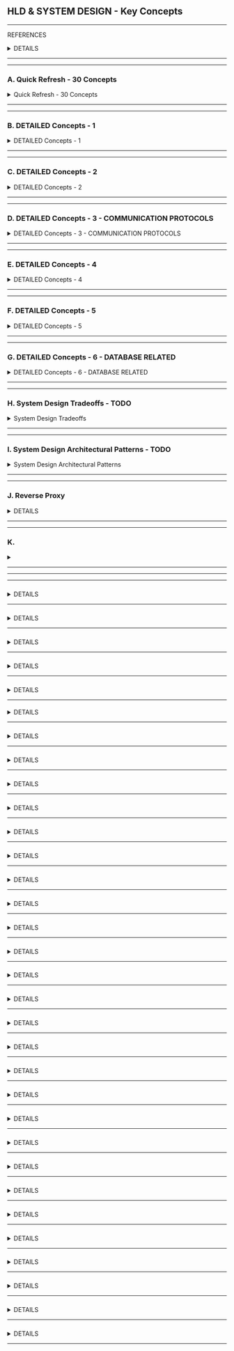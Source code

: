 ## HLD & SYSTEM DESIGN - Key Concepts

-----------------------------------------------------------
REFERENCES
<details>
  <summary>    DETAILS    </summary>

*  https://github.com/ashishps1/awesome-system-design-resources
*  TEXT - System Design was HARD until I Learned these 30 Concepts -> https://blog.algomaster.io/p/30-system-design-concepts
*  [YouTube - System Design was HARD until I Learned these 30 Concepts](https://www.youtube.com/watch?v=s9Qh9fWeOAk)
*  [YouTube - Back-Of-The-Envelope Estimation for System Design Interview](https://www.youtube.com/watch?v=WZjSFNPS9Lo&list=PL6W8uoQQ2c63W58rpNFDwdrBnq5G3EfT7&index=9)
*  LUX UDEMY - [System Design (LLD + HLD) from Basics to Advanced](https://luxoft.udemy.com/course/system_design_lld_hld)
*  TODO - YT - playlist by byte monk - [System Design Interview Basics](https://www.youtube.com/playlist?list=PLJq-63ZRPdBt423WbyAD1YZO0Ljo1pzvY)
</details>

---------------------------------------------------------
---------------------------------------------------------
### A. Quick Refresh - 30 Concepts

<details>
  <summary> Quick Refresh - 30 Concepts </summary>

---------------------------------------------------------
### 1. Client-Server Architecture
<details>
  <summary>    DETAILS    </summary>
  
![image](https://github.com/user-attachments/assets/3ab8ff8c-fbd6-46a8-b3d8-2895e6bc1165)  
</details>

---------------------------------------------------------
### 2. IP Address
<details>
  <summary>    DETAILS    </summary>
  
![image](https://github.com/user-attachments/assets/20337a09-2f10-40e1-9c7d-3abbc0ca2e80)
</details>

---------------------------------------------------------
### 3. DNS
<details>
  <summary>    DETAILS    </summary>
  
![image](https://github.com/user-attachments/assets/70da8af3-d18f-475b-a230-df0766225df9)
</details>

---------------------------------------------------------
### 4. Proxy / Reverse Proxy
<details>
  <summary>    DETAILS    </summary>
  
![image](https://github.com/user-attachments/assets/36fd1d68-b8c8-42de-b63c-11a6fa071043)
![image](https://github.com/user-attachments/assets/72d6b5cd-2d8e-49c9-adb7-2968ec907284)

**FURTHER READ =>** https://blog.algomaster.io/p/proxy-vs-reverse-proxy-explained
</details>

---------------------------------------------------------
### 5. Latency
<details>
  <summary>    DETAILS    </summary>
  
![image](https://github.com/user-attachments/assets/4d4ad461-b0c4-43d8-a395-0f91a26cc618)
</details>

---------------------------------------------------------
### 6. HTTP/HTTPS
<details>
  <summary>    DETAILS    </summary>
  
![image](https://github.com/user-attachments/assets/f34051a1-e197-4e86-bc9c-093ae1f8569a)
![image](https://github.com/user-attachments/assets/467ba1dc-d28b-4fc5-af1c-4dcf5a65e39e)
</details>

---------------------------------------------------------
### 7. APIs
<details>
  <summary>    DETAILS    </summary>
  
![image](https://github.com/user-attachments/assets/79fd6c1d-dc29-47c4-a176-f8c8ef70b04e)

**FURTHER READ =>** https://blog.algomaster.io/p/whats-an-api
</details>

---------------------------------------------------------
### 8. Rest API
<details>
  <summary>    DETAILS    </summary>
  
![image](https://github.com/user-attachments/assets/9c31489c-193e-4150-9c0c-91051868189c)
![image](https://github.com/user-attachments/assets/cf97872a-48cb-4331-981d-3797f4950e3f)
</details>

---------------------------------------------------------
### 9. GraphQL
<details>
  <summary>    DETAILS    </summary>
  
![image](https://github.com/user-attachments/assets/ec5f1e4d-2df4-4aa1-9bf9-c70d4b455058)
https://substackcdn.com/image/fetch/w_1456,c_limit,f_webp,q_auto:good,fl_progressive:steep/https%3A%2F%2Fsubstack-post-media.s3.amazonaws.com%2Fpublic%2Fimages%2F5b40446b-9156-4e7f-9107-654235bb1e53_2138x1806.png
![image](https://github.com/user-attachments/assets/0ce759a5-e96d-480a-951d-e82e09c48c5b)

**FURTHER READ =>** https://blog.algomaster.io/p/rest-vs-graphql
</details>

---------------------------------------------------------
### 10. Databases
<details>
  <summary>    DETAILS    </summary>
  
![image](https://github.com/user-attachments/assets/b037727b-1449-42ca-9943-fb5938b02021)
![image](https://github.com/user-attachments/assets/a7f61aa6-0c9d-449f-8a8b-1c78725d07fe)

**FURTHER READ =>** https://blog.algomaster.io/p/15-types-of-databases
</details>

---------------------------------------------------------
### 11. SQL vs NoSQL /  ACID Transactions (Brief)
<details>
  <summary>    DETAILS    </summary>
  
![image](https://github.com/user-attachments/assets/0491829f-0fd6-43ae-982c-715475ec90c1)
![image](https://github.com/user-attachments/assets/8c4836ba-caab-429c-aa77-861398fd142f)

**FURTHER READ =>** https://blog.algomaster.io/p/sql-vs-nosql-7-key-differences
</details>

---------------------------------------------------------
### 12. Vertical Scaling
<details>
  <summary>    DETAILS    </summary>
  
![image](https://github.com/user-attachments/assets/72264629-df34-479e-8139-631d1fb48a55)
![image](https://github.com/user-attachments/assets/ac24871b-2a26-430d-8455-1832cf998431)
</details>

---------------------------------------------------------
### 13. Horizontal Scaling
<details>
  <summary>    DETAILS    </summary>
  
![image](https://github.com/user-attachments/assets/4fa1a6f3-a869-46a1-b6d6-db20fa634514)
</details>

---------------------------------------------------------
### 14. Load Balancers
<details>
  <summary>    DETAILS    </summary>
  
![image](https://github.com/user-attachments/assets/c98ee31f-4206-46b0-9e65-b1587a37379c)
![image](https://github.com/user-attachments/assets/4f50f423-7d9d-45af-be64-dde99182813d)

**FURTHER READ =>** https://blog.algomaster.io/p/load-balancing-algorithms-explained-with-code
</details>

---------------------------------------------------------
### 15. Database Indexing
<details>
  <summary>    DETAILS    </summary>
  
![image](https://github.com/user-attachments/assets/22fb5d99-6ad5-4f38-ae5c-11f64239cbfa)
![image](https://github.com/user-attachments/assets/ad41621f-574e-4840-992f-6c589765295c)

**FURTHER READ =>** https://blog.algomaster.io/p/a-detailed-guide-on-database-indexes
</details>

---------------------------------------------------------
### 16. Replication
<details>
  <summary>    DETAILS    </summary>
  
![image](https://github.com/user-attachments/assets/7b79244d-759d-49b0-8f92-8e1cf7e298dc)
![image](https://github.com/user-attachments/assets/c684c26a-e4c7-445d-be51-975b6496bf72)
</details>

---------------------------------------------------------
### 17. Sharding
<details>
  <summary>    DETAILS    </summary>
  
![image](https://github.com/user-attachments/assets/49379f3d-a325-49c0-8334-59855e2dad7a)
![image](https://github.com/user-attachments/assets/631c4cb6-7e6b-40fb-9017-951a4b0dbaf2)

**FURTHER READ =>** https://blog.algomaster.io/p/what-is-database-sharding
</details>

---------------------------------------------------------
### 18. Vertical Partitioning
<details>
  <summary>    DETAILS    </summary>
  
![image](https://github.com/user-attachments/assets/69097f2c-4ad8-401d-b96c-5848f6a7620e)
![image](https://github.com/user-attachments/assets/d8263562-a2fd-4408-80f6-c00f916794fe)

</details>

---------------------------------------------------------
### 19. Caching
<details>
  <summary>    DETAILS    </summary>
  
![image](https://github.com/user-attachments/assets/3f1249a4-e1d8-4ce0-904d-e65a19d4933c)
![image](https://github.com/user-attachments/assets/367b417d-bfb8-4f0e-a64d-875df6acdc1b)

**FURTHER READ =>** https://blog.algomaster.io/p/top-5-caching-strategies-explained
</details>

---------------------------------------------------------
### 20. Denormalization
<details>
  <summary>    DETAILS    </summary>
  
![image](https://github.com/user-attachments/assets/00f77dc9-6f5d-490b-a177-7aaeb6987dba)
![image](https://github.com/user-attachments/assets/34dea354-4281-4d14-a1bb-3e0034a4df34)
</details>

---------------------------------------------------------
### 21. CAP Theorem
<details>
  <summary>    DETAILS    </summary>
  
![image](https://github.com/user-attachments/assets/f5e81120-2355-4acf-b424-eff34c03dc1c)
![image](https://github.com/user-attachments/assets/a6b7e802-8630-4b7d-b28c-b89b015e36e0)

**FURTHER READ =>** https://blog.algomaster.io/p/cap-theorem-explained
</details>

---------------------------------------------------------
### 22. Blob Storage
<details>
  <summary>    DETAILS    </summary>
  
![image](https://github.com/user-attachments/assets/fd501d7f-b485-40ee-bf7d-302cd09dccf9)
![image](https://github.com/user-attachments/assets/180f1545-7e52-4a39-ace8-93d71bdefaae)
</details>

---------------------------------------------------------
### 23. CDN
<details>
  <summary>    DETAILS    </summary>
  
![image](https://github.com/user-attachments/assets/1e0602d6-8327-443c-846a-ecfcf4731bda)
![image](https://github.com/user-attachments/assets/05313d77-888a-4715-8ff1-2523efa2a336)

**FURTHER READ =>** https://blog.algomaster.io/p/content-delivery-networks
</details>

---------------------------------------------------------
### 24. WebSockets
<details>
  <summary>    DETAILS    </summary>
  
![image](https://github.com/user-attachments/assets/ea3af1e7-a377-4227-a364-57917e29a15c)
![image](https://github.com/user-attachments/assets/b05dc6f5-5922-42b9-a021-bad75458d1ab)
![image](https://github.com/user-attachments/assets/f629fda9-9690-49fa-b935-75dab78773f0)

**FURTHER READ =>** https://blog.algomaster.io/p/websockets
</details>

---------------------------------------------------------
### 25. Webhooks
<details>
  <summary>    DETAILS    </summary>
  
![image](https://github.com/user-attachments/assets/870dae0c-2c94-4ee9-b67e-b7ee9d9cb11b)
</details>

---------------------------------------------------------
### 26. Microservices
<details>
  <summary>    DETAILS    </summary>
  
![image](https://github.com/user-attachments/assets/c05bceee-f63a-4457-9b95-0baecc5bed89)
![image](https://github.com/user-attachments/assets/f5818405-f4b8-4965-9898-9e160f7d6e75)
</details>

---------------------------------------------------------
### 27. Message Queues
<details>
  <summary>    DETAILS    </summary>
  
![image](https://github.com/user-attachments/assets/a266c9de-3fa0-4f9e-8c1d-9453125ab141)
![image](https://github.com/user-attachments/assets/895f0964-009a-45f8-9876-33b7b799d198)
</details>

---------------------------------------------------------
### 28. Rate Limiting
<details>
  <summary>    DETAILS    </summary>

![image](https://github.com/user-attachments/assets/30d32a37-4834-4812-850d-2b0059187540)
![image](https://github.com/user-attachments/assets/248960b2-0ca0-461b-92ae-2bf37937aab5)  

**FURTHER READ =>** https://blog.algomaster.io/p/rate-limiting-algorithms-explained-with-code
</details>

---------------------------------------------------------
### 29. API Gateways
<details>
  <summary>    DETAILS    </summary>
  
![image](https://github.com/user-attachments/assets/ee0d1afe-73dc-46a3-acb9-d26280671dff)
![image](https://github.com/user-attachments/assets/dc691220-14aa-4c26-9ac7-bd943c5630ae)

**FURTHER READ =>** https://blog.algomaster.io/p/what-is-an-api-gateway
</details>

---------------------------------------------------------
### 30. Idempotency
<details>
  <summary>    DETAILS    </summary>
  
![image](https://github.com/user-attachments/assets/ccc8c0f8-21a3-4d44-9369-d57335a96aff)

**FURTHER READ =>** https://blog.algomaster.io/p/idempotency-in-distributed-systems
</details>
  
</details>

---------------------------------------------------------
---------------------------------------------------------
### B. DETAILED Concepts - 1

<details>
  <summary>   DETAILED Concepts - 1   </summary>

----------------------------------------------------------
### Scalability
<details>
  <summary>    DETAILS    </summary>

![image](https://github.com/user-attachments/assets/a2241a42-9c9d-4183-99cc-6bd357ed9d31)
</details>

---------------------------------------------------------
### Performance - Latency and Throughput
<details>
  <summary>    DETAILS    </summary>

![image](https://github.com/user-attachments/assets/6f720c4f-0d4e-4c26-a415-3e90d7d4bbd4)
</details>

---------------------------------------------------------
### Availability
<details>
  <summary>    DETAILS    </summary>

![image](https://github.com/user-attachments/assets/773f59ae-256a-4f0d-9154-6939451a36fb)
</details>

---------------------------------------------------------
### ACID Transactions
<details>
  <summary>    DETAILS    </summary>
  
![image](https://github.com/user-attachments/assets/e68b6d43-bcf0-42d3-bb06-fcb3e4e2d3f2)
</details>

---------------------------------------------------------
### Partition Tolerance
<details>
  <summary>    DETAILS    </summary>
  
![image](https://github.com/user-attachments/assets/802e1926-dbef-4807-bf35-a1707e32077d)
</details>

---------------------------------------------------------
### Consistency
<details>
  <summary>    DETAILS    </summary>
  
![image](https://github.com/user-attachments/assets/df688059-e41a-4181-80c5-639f24fbb751)
</details>

---------------------------------------------------------
### API
<details>
  <summary>    DETAILS    </summary>
  
![image](https://github.com/user-attachments/assets/40213c70-bdf4-4a2b-a83b-1a600af15121)
</details>

---------------------------------------------------------
### API Design  - DETAILED
<details>
  <summary>    DETAILS    </summary>
  
![image](https://github.com/user-attachments/assets/0cc8766d-ea19-4d1e-8149-37685357819e)
![image](https://github.com/user-attachments/assets/bdf0324f-8d89-4048-8074-96cd9a8a732e)
![image](https://github.com/user-attachments/assets/9fa21a8d-5f46-4872-87ca-a1e1c47f7828)

**FURTHER READ => / DELETE AFTER ONE READ** https://blog.wahab2.com/api-architecture-best-practices-for-designing-rest-apis-bf907025f5f
</details>

---------------------------------------------------------
### SPOF - Single Point Of Failure
<details>
  <summary>    DETAILS    </summary>
  
![image](https://github.com/user-attachments/assets/bc5805fb-d8b5-44f0-ad95-ef5f74d64385)
</details>

---------------------------------------------------------
### Fault Tolerance
<details>
  <summary>    DETAILS    </summary>
  
![image](https://github.com/user-attachments/assets/99d19802-cd99-42a8-9e69-91330d1c8b47)
</details>

</details>

---------------------------------------------------------
---------------------------------------------------------
### C. DETAILED Concepts - 2 

<details>
  <summary>   DETAILED Concepts - 2    </summary>

---------------------------------------------------------
### CDN (Content Delivery Network) [DETAILED]- Also covered in BRIEF Above #23
 <details>
  <summary>    DETAILS    </summary>

![image](https://github.com/user-attachments/assets/4be3fd9b-c0b1-4041-8122-d804006741b5)
#### WHY USE A CDN?
![image](https://github.com/user-attachments/assets/4448b91f-8658-4bf0-9c94-057a29c7bff1)
#### HOW IT WORKS:
![image](https://github.com/user-attachments/assets/b46de278-ddca-4ee9-b454-92ee3c5e7b7b)
#### WHAT CAN A CDN CACHE?
![image](https://github.com/user-attachments/assets/1276752f-7a3a-481d-92d9-1baa719868e4)
#### POPULAR CDN PROVIDERS
![image](https://github.com/user-attachments/assets/a7781e01-771c-420b-8872-776b7e27f33b)
#### WHEN TO USE CDN?
![image](https://github.com/user-attachments/assets/c4a758cd-cf16-428f-88cc-33cfbab2abb9)
</details>

---------------------------------------------------------
### CACHING  [DETAILED]- Also covered in BRIEF Above #19
<details>
  <summary>    DETAILS    </summary>
  
![image](https://github.com/user-attachments/assets/8bc969af-0809-405d-8e88-f7c348993d46)
#### WHY USE CACHING
![image](https://github.com/user-attachments/assets/d04efd58-d607-40f1-ad42-52549cf340a8)
#### TYPES OF CACHING
![image](https://github.com/user-attachments/assets/1fd633f7-9bb9-410e-9c23-170a00917add)
#### WHERE TO USE CACHING 
![image](https://github.com/user-attachments/assets/af9ae5d2-6274-4cd4-a220-cb8f0df28be5)
#### CACHE EVICTION POLICIES
![image](https://github.com/user-attachments/assets/5a3811b9-33a1-450c-bad0-1f21194eb573)
#### TOOLS FOR CACHING
![image](https://github.com/user-attachments/assets/f94c8f49-118b-4f0e-8375-14577eb773de)
#### WHEN NOT TO USE CACHING?
![image](https://github.com/user-attachments/assets/4a66e2fb-45a0-47b9-a4c9-58176ca97506)
</details>

---------------------------------------------------------
### Caching Strategies
<details>
  <summary>    DETAILS    </summary>
  
![image](https://github.com/user-attachments/assets/7173d0ca-274c-4dec-863d-72165ab6b334)

#### 1. Read Through  
![image](https://github.com/user-attachments/assets/1f6138b6-f7b2-4b80-98c6-789cb6627b7a)

#### 2. Cache Aside
![image](https://github.com/user-attachments/assets/c88eabc5-08a9-4b61-9a64-f5905b2b2176)

#### 3. Write Through
![image](https://github.com/user-attachments/assets/47af9c7b-0208-495d-b6ab-a1c705c41b9a)

#### 4. Write Around
![image](https://github.com/user-attachments/assets/842ff19c-dcb7-4ce0-b16e-d80640d7aa98)

#### 5. Write Back
![image](https://github.com/user-attachments/assets/033a0345-3e87-485f-ac85-922342873b52)

#### CONCLUSION
![image](https://substackcdn.com/image/fetch/w_1456,c_limit,f_webp,q_auto:good,fl_progressive:steep/https%3A%2F%2Fsubstack-post-media.s3.amazonaws.com%2Fpublic%2Fimages%2F1d856223-f042-4773-b744-9359e50fdee1_3008x1776.png)
</details>

---------------------------------------------------------
###  Cache Invalidation, Least Recently Used (LRU) Cache & Distributed Caching
<details>
  <summary>    DETAILS    </summary>
  
#### Cache Invalidation
![image](https://github.com/user-attachments/assets/374efa09-37f2-4eb5-b5cc-c84b3a0f493e)
#### Least Recently Used (LRU) Cache
![image](https://github.com/user-attachments/assets/de18e0be-c628-4e97-bbee-f2821245f5fc)
#### Distributed Caching
![image](https://github.com/user-attachments/assets/4518ddf2-bcf6-4856-87e6-3789d4981eb7)
</details>

---------------------------------------------------------
### Message Queues - MQ   [DETAILED]- Also covered in BRIEF Above #27
<details>
  <summary>    DETAILS    </summary>

![image](https://github.com/user-attachments/assets/c8831906-88d3-4bd3-a239-a8803e5b7e2e)

#### 1. Why Use MQ?
![image](https://github.com/user-attachments/assets/b67e2a54-fdcc-4682-acbb-b92662cd923c)
#### 2. How MQ Work
![image](https://github.com/user-attachments/assets/e6f835eb-603a-40bf-a5a8-d8058208b7d7)
#### 3. Types of MQ
![image](https://github.com/user-attachments/assets/e0ac5063-fdb6-42af-8527-71b6abbdcb0e)
#### 4. MQ vs Event Streaming
![image](https://github.com/user-attachments/assets/eb1a7f6f-0a2d-4419-b5f8-9ef2159266ce)
#### 5. Common MQ Patterns
![image](https://github.com/user-attachments/assets/704ff797-f457-4139-b033-247d84f997e0)

</details>

---------------------------------------------------------
### Load Balancing Algorithms  [DETAILED]- Also covered in BRIEF Above #14
<details>
  <summary>    DETAILS    </summary>
  
![image](https://github.com/user-attachments/assets/df91a7a5-ed22-4c7c-8eeb-8427c36d6f38)

#### Algorithm 1: Round Robin
![image](https://github.com/user-attachments/assets/5139dc09-beb3-43bb-bb54-f9fded2e0f32)
![image](https://github.com/user-attachments/assets/799d95f1-1811-4b53-9a10-aff3e04484e2)

#### Algorithm 2: Weighted Round Robin
![image](https://github.com/user-attachments/assets/e61b6203-99c6-49c6-bac3-9cd0ffc3722a)
![image](https://github.com/user-attachments/assets/fe0201f5-faa4-4c0c-818c-82a106dd246a)

#### Algorithm 3: Least Connections
![image](https://github.com/user-attachments/assets/09561ab5-c207-43fb-b808-c688090c2c8d)
![image](https://github.com/user-attachments/assets/c2611c45-b8ae-4dc6-bc80-3856843eee93)

#### Algorithm 4: Least Response Time
![image](https://github.com/user-attachments/assets/327495be-ff46-4f39-a892-41376f436993)
![image](https://github.com/user-attachments/assets/7b20eaeb-bcf3-4474-844d-c2fbb9d057f3)

#### Algorithm 5: IP Hash
![image](https://github.com/user-attachments/assets/3bf4cb49-edb2-48b1-a4d9-10a117a222c8)
![image](https://github.com/user-attachments/assets/1f3cd0a2-d8e3-4624-a077-2e3a37a63425)


#### SUMMARY / CONCLUSION
![image](https://github.com/user-attachments/assets/0fbcefe3-f0d5-44c0-8ba0-2d9a1f42791c)
</details>

</details>

---------------------------------------------------------
---------------------------------------------------------
### D. DETAILED Concepts - 3 - COMMUNICATION PROTOCOLS

<details>
  <summary>   DETAILED Concepts - 3 - COMMUNICATION PROTOCOLS  </summary>

---------------------------------------------------------
### COMMUNCATION PROTOCOLS - 1. HTTP & HTTPS ( [DETAILED]- Also covered in BRIEF Above #6)
<details>
  <summary>    DETAILS    </summary>

![image](https://github.com/user-attachments/assets/385c34b1-176d-4485-96a9-f42015742b02)

#### http
![image](https://github.com/user-attachments/assets/40f4b565-5d8f-4830-ac9e-863d45bfe031)

#### http VS https
*  http send in plain text [Security Flow]
*  https secured data by encryption
</details>

---------------------------------------------------------
### COMMUNCATION PROTOCOLS - 2. TCP/IP & UDP
<details>
  <summary>    DETAILS    </summary>
  
#### TCP/IP (Transmission Control Protocol/Internet Protocol)
![image](https://github.com/user-attachments/assets/140efd22-f019-445b-9872-c9b2a5b9b8cc)

#### UDP (User Datagram Protocol)
![image](https://github.com/user-attachments/assets/64e68a8d-5f90-4e04-9ce9-338aa0f59848)

**FURTHER READ =>** [MY ONENOTE -> S/W ARCHITECT -> UDEMY Course by Shrayansh Jain -> 1 - 39. N/W Protocols](https://onedrive.live.com/view.aspx?resid=AF4A78EF9D7E0A21%2190619&id=documents&wd=target%28System%20Design.one%7C5D60934A-2D69-4605-85C0-F062AC18C49A%2F1%20-%2039.%20N%5C%2FW%20Protocols%7C2A30B871-062E-4F07-B210-6B2D30EEACB3%2F%29)
</details>

---------------------------------------------------------
### COMMUNCATION PROTOCOLS - 3. FTP (File Transfer Protocol)

<details>
  <summary>    DETAILS    </summary>
  
![image](https://github.com/user-attachments/assets/bacb5231-3043-4c2e-89e4-43e2f1dcb4fb)
</details>

---------------------------------------------------------
### COMMUNCATION PROTOCOLS - 4. SMTP, IMAP, POP3  [Mails transfer]
<details>
  <summary>    DETAILS    </summary>
  
#### SMTP (Simple Mail Transfer Protocol)
![image](https://github.com/user-attachments/assets/c8dbc195-2114-4cee-874b-a6487f439cb2)

#### IMAP (Internet Message Access Protocol)
![image](https://github.com/user-attachments/assets/961a7a7b-b74c-48fb-83e7-3a02bcbd36d4)

#### POP3 (Post Office Protocol 3) - OLD protocol for mails 
![image](https://github.com/user-attachments/assets/c8caae26-88b9-4e59-b9f6-e41c45a0c16b)

</details>

---------------------------------------------------------
### COMMUNCATION PROTOCOLS - 5. WebSockets ( [DETAILED]- Also covered in BRIEF Above #24)
<details>
  <summary>    DETAILS    </summary>

![image](https://github.com/user-attachments/assets/b3ebd710-7e6e-45f1-a117-5080cd6eef30)
![image](https://github.com/user-attachments/assets/dce56535-852c-4df1-8cc9-0c3ac4e9112d)
![image](https://github.com/user-attachments/assets/4001624a-2189-4123-b321-0044ac6ab796)
![image](https://github.com/user-attachments/assets/c2f14c3d-665b-4cb9-8338-39371d825481)
![image](https://github.com/user-attachments/assets/26e1378e-e93b-43ee-8ae5-35e33ac7b144)
![image](https://github.com/user-attachments/assets/3d27c1c3-7423-4fe9-8c30-e6bbf68598c3)
![image](https://github.com/user-attachments/assets/2e6c2be6-fe13-412e-9777-705f4f6a112e)
![image](https://github.com/user-attachments/assets/e744c2b6-ac3a-4da9-a755-11e3cddc4294)
![image](https://github.com/user-attachments/assets/7473d822-7eef-42b7-bb8a-e917f1fe58ea)
![image](https://github.com/user-attachments/assets/47e4cd70-f513-4690-a780-ea9a5059798c)
![image](https://github.com/user-attachments/assets/f8c79585-31f5-490f-add6-8e9cd29916a1)
![image](https://github.com/user-attachments/assets/cbd4959b-fbef-40cc-9b21-d3b3dbba5f6c)
![image](https://github.com/user-attachments/assets/3f4fb0a5-b38f-4295-b1bd-1f90919f11fe)
![image](https://github.com/user-attachments/assets/c990c136-68c7-4f8b-989f-8a82d2da5af9)
![image](https://github.com/user-attachments/assets/3399af20-0deb-43d8-8ad2-98ba08542ffc)
![image](https://github.com/user-attachments/assets/ede5dac3-3716-4529-9d37-a1a8cbceb795)
![image](https://github.com/user-attachments/assets/6c12aa83-7205-4f51-afb9-62a0e3602784)
![image](https://github.com/user-attachments/assets/d401aa2b-247c-4f9b-ae39-d9071286b702)
![image](https://github.com/user-attachments/assets/0dcb2839-a8d1-42e9-a1ee-1f57b66751be)
![image](https://github.com/user-attachments/assets/39d36661-7253-46aa-8ce9-8c77d87c618f)

</details>

---------------------------------------------------------
### Implementing WebSockets in C#.NET & Angular
<details>
  <summary>    DETAILS    </summary>
  
#### C#.NET (BACK-END)
* Install necessary NuGet Packages

![image](https://github.com/user-attachments/assets/ac663a95-b26a-4ef2-a477-683b1f666bfe)

* Configure WebSockets in Program.cs    (for ASP.NET Core 6.x or later)
![image](https://github.com/user-attachments/assets/ea4aa0aa-ef9d-4499-b129-f3de93ecc1c7)
![image](https://github.com/user-attachments/assets/f187c02f-8b44-4a87-8efe-393e4a54468c)

#### ANGULAR (FRONT-END)
![image](https://github.com/user-attachments/assets/3cab5943-a7b9-45d8-baa3-c3a9e1de0415)
![image](https://github.com/user-attachments/assets/1963a88c-9582-4acc-bba1-867feeab455e)
![image](https://github.com/user-attachments/assets/821cacd0-8c9c-4423-abf7-7184467ef834)
![image](https://github.com/user-attachments/assets/7a7300c5-d530-421a-812c-84501d02fae6)
![image](https://github.com/user-attachments/assets/efe4b835-7400-494a-85cc-ab51e5e712f5)
![image](https://github.com/user-attachments/assets/87c7dcce-6d7e-4235-ac13-125a65737dd6)

#### CONCLUSION / SUMMARY
![image](https://github.com/user-attachments/assets/71031ac3-2e86-4716-8576-77b45d5ece89)    
</details>

</details>

---------------------------------------------------------
---------------------------------------------------------
### E. DETAILED Concepts - 4

<details>
  <summary>   DETAILED Concepts - 4   </summary>

---------------------------------------------------------
### Checksums
<details>
  <summary>    DETAILS    </summary>
  
![image](https://github.com/user-attachments/assets/29b518e2-de48-4017-86db-417d594c37cb)
![image](https://github.com/user-attachments/assets/bb9f6b2b-2cbe-436a-a592-ba769592f195)

#### What is a CheckSum?
![image](https://github.com/user-attachments/assets/575c9fb7-9ef4-4b24-bf28-de4a50e9b9b4)

#### How does a CheckSum Work?
![image](https://github.com/user-attachments/assets/f347c1a8-fa19-4437-a377-258ed27253c2)

#### Types of Checksums
![image](https://github.com/user-attachments/assets/436640fc-70d2-454f-bb5e-1ceeee17295c)

#### Real-World application of Checksums
![image](https://github.com/user-attachments/assets/99602a5e-b956-46ad-9891-7cc6d28b9efb)

</details>

---------------------------------------------------------
### Failover
<details>
  <summary>    DETAILS    </summary>
  
#### Failover – In Simple Terms
Failover is the process of automatically switching to a standby system, server, or network when the primary system fails or is unavailable. It’s a high availability strategy used to ensure that services remain up and running even if something goes wrong.

#### Why Failover Is Important
![image](https://github.com/user-attachments/assets/f0cee48a-da72-4712-b6e6-c779db02a017)

#### How It Works
![image](https://github.com/user-attachments/assets/84bd6167-004a-462b-a94b-310ef34af674)

#### Benefits
![image](https://github.com/user-attachments/assets/271d1f2a-3c21-4984-a5d7-72baf2941e54)
</details>

---------------------------------------------------------
### HeartBeats
<details>
  <summary>    DETAILS    </summary>

#### Failover – In Simple Terms  
Heartbeats are periodic signals sent between components in a distributed system to indicate that they are alive and functioning. Think of them like a “ping” that says, “Hey, I’m still here!”

####  Purpose of Heartbeats:
*  Monitor health/status of servers, services, or nodes.
*  Detect failures quickly.
*  Trigger failover or recovery actions if a heartbeat is missed.

####  How It Works:
![image](https://github.com/user-attachments/assets/5229169b-182a-4b54-a34e-d0d9caaae471)

*  A monitoring system (e.g., load balancer, leader node) sends or expects heartbeat signals.
*  If it doesn’t receive a signal within a set timeout window, it marks the component as unhealthy or down.
*  Can initiate failover, alerting, or restart mechanisms.

#### Types of Heartbeats
*  **Push heartbeats:** Nodes actively send heartbeat signals to the monitor.
*  **Pull heartbeats:** The monitor periodically queries nodes for their status.

#### Where It's Used: 
*   Distributed systems (e.g., Kubernetes, Kafka, Cassandra)
*   Load balancers checking backend health
*   Leader election and cluster coordination tools (like Zookeeper, etcd)
*   Database Replication: Primary and replica databases often exchange heartbeats to ensure data is synchronized and to trigger failover if the primary becomes unresponsive.

</details>

---------------------------------------------------------
### Bloom Filters
<details>
  <summary>    DETAILS    </summary>
  
![image](https://github.com/user-attachments/assets/a8af981e-f3c7-409f-9b35-5525c380c5b4)

![image](https://github.com/user-attachments/assets/8733bb5e-a33f-43f7-a514-4a1a837a749a)
![image](https://github.com/user-attachments/assets/1950db9b-0b51-494e-9b0e-7266f2399eec)
![image](https://github.com/user-attachments/assets/fea20bdd-aa42-4e7b-811f-61d338526edf)
![image](https://github.com/user-attachments/assets/1cfaa284-6d89-414d-8dbb-d7ceb057313e)
![image](https://github.com/user-attachments/assets/4cc6c97e-0ce5-4fb3-b420-10bc76dbd7d5)

Further DETAILED read->   https://blog.algomaster.io/p/bloom-filters
</details>

---------------------------------------------------------
### Consensus Algorithms
<details>
  <summary>    DETAILS    </summary>
  
![image](https://github.com/user-attachments/assets/726925ba-34b9-4a69-890f-c85904751d67)
![image](https://github.com/user-attachments/assets/faafa82e-886f-4e0c-9fea-1fa6034592bf)
![image](https://github.com/user-attachments/assets/50042dfb-ca1e-4de3-923e-c28fcc6cdc3e)
![image](https://github.com/user-attachments/assets/8c72f13d-8ffd-4b5a-9a5b-fda360f732cb)

![image](https://github.com/user-attachments/assets/44592df2-cb83-4349-86ef-1020b99874c9)
![image](https://github.com/user-attachments/assets/99d92ae3-d02b-44d0-9ade-09505996d53e)
![image](https://github.com/user-attachments/assets/8ea4420b-c070-4cef-8415-cca83fe17743)
![image](https://github.com/user-attachments/assets/538831f0-29ea-4d9c-a93c-130256af124b)

further reads:
1 => https://medium.com/@sourabhatta1819/consensus-in-distributed-system-ac79f8ba2b8c
2 [DETAILED] => https://www.preethikasireddy.com/post/lets-take-a-crack-at-understanding-distributed-consensus

</details>

---------------------------------------------------------
### Gossip Protocol / Anti-Entropy Protocol - Detection of Failures of Nodes in Distributed Systems
<details>
  <summary>    DETAILS    </summary>
  
#### What it is and where to use it ?
*  For detecting liveness / failures of nodes in a distributed system where many nodes are connected.

REF ->    F:\_RAJ KUMAR ARORA\PERSONAL\Study\_Study and Learning Docs\_System Design\VOLUME - 1\1. System Design - An Insiders Guide - 2nd Edition.pdf

#### What it is ?
![image](https://github.com/user-attachments/assets/1ebd453b-0b28-42c1-8d69-134dcf6b455d)
![image](https://github.com/user-attachments/assets/17f1cca1-006b-4bd2-9663-6b1b408a0abc)
![image](https://github.com/user-attachments/assets/51a95a77-775d-4cac-892a-2b5bcdf0e18b)
![image](https://github.com/user-attachments/assets/50457fb6-1653-4589-9e99-770d3bdab226)

</details>

---------------------------------------------------------
### Sloppy Quorum - Handling Read/Write operations in case of Temporary Failures of Nodes in Distributed Systems
<details>
  <summary>    DETAILS  - 1 - ChatGPT  </summary>

![image](https://github.com/user-attachments/assets/ed749099-7b77-4c02-8eac-a65569dc67e6)
![image](https://github.com/user-attachments/assets/9799b85c-36b1-47ad-ab36-7c88b17f24a1)
![image](https://github.com/user-attachments/assets/0e8c1e37-8e4d-462d-aba6-8ece707c2266)
![image](https://github.com/user-attachments/assets/99bebb8a-4a5b-4175-84cd-f401d44e44d5)
![image](https://github.com/user-attachments/assets/9b359359-3a4e-4755-a5c5-9806fec79267)
</details>

<details>
  <summary>    DETAILS  - 1 - ChatGPT  </summary>
FURTHER REF ->    F:\_RAJ KUMAR ARORA\PERSONAL\Study\_Study and Learning Docs\_System Design\VOLUME - 1\1. System Design - An Insiders Guide - 2nd Edition.pdf

![image](https://github.com/user-attachments/assets/250917f6-126c-4d4d-ae07-188cb980dca6)

</details>

---------------------------------------------------------
### Anti-Entropy protocol - Hash Tree & Merkle Tree - Handling Permanent Failures of Nodes in Distributed Systems
<details>
  <summary>    DETAILS    </summary>
  
REF ->    F:\_RAJ KUMAR ARORA\PERSONAL\Study\_Study and Learning Docs\_System Design\VOLUME - 1\1. System Design - An Insiders Guide - 2nd Edition.pdf

![image](https://github.com/user-attachments/assets/4b4e8d75-f04f-484c-bf4c-89463e5f24b4)
![image](https://github.com/user-attachments/assets/c63597d3-6dd1-4ff9-ab81-bf9a4ead0626)
![image](https://github.com/user-attachments/assets/edb3252b-eca3-4c91-ab86-d2f61ddab183)

</details>

---------------------------------------------------------
### Consistency Patterns
<details>
  <summary>    DETAILS    </summary>
  
![image](https://github.com/user-attachments/assets/7b4822e0-5900-4e1b-84c0-1f43ddf440f4)

</details>

</details>

---------------------------------------------------------
---------------------------------------------------------
### F. DETAILED Concepts - 5

<details>
  <summary>   DETAILED Concepts - 5   </summary>

---------------------------------------------------------
### Service Discovery
<details>
  <summary>    DETAILS - 1  - from CHAT GPT  </summary>
  
![image](https://github.com/user-attachments/assets/f5935a41-d752-407e-be89-0e1143217a42)
![image](https://github.com/user-attachments/assets/0e978028-e120-4a62-9bc0-6fce6621211f)
![image](https://github.com/user-attachments/assets/1560eff1-d306-49ee-bd10-886ace2c5546)
![image](https://github.com/user-attachments/assets/15bfd05e-019d-44e5-b0da-6dd4b6bdbce6)
![image](https://github.com/user-attachments/assets/d11aeeee-1863-43a8-8cd7-1c06077fc2c6)
![image](https://github.com/user-attachments/assets/b9c81c03-5038-4e52-aba5-09b057730189)
![image](https://github.com/user-attachments/assets/314e21f8-b6b9-4d5b-9a96-bcd05e4cda87)
![image](https://github.com/user-attachments/assets/a87723d5-a7ca-405b-a0f0-dafe6efa0827)

</details>

<details>
  <summary>    DETAILS - 2  - from ASHISH PRATAP SINGH</summary>
  
Another REF => https://blog.algomaster.io/p/service-discovery-in-distributed-systems

![image](https://github.com/user-attachments/assets/225c00ac-5dba-4bbe-a552-2022ba535704)
![image](https://github.com/user-attachments/assets/c942de49-d7d8-45d0-8957-4802d9a9603e)
![image](https://github.com/user-attachments/assets/050c31b6-74df-4bf5-ad90-76e7f57074f1)
![image](https://github.com/user-attachments/assets/dd32b09c-1e48-4ce7-853b-d74af74aec3a)
![image](https://github.com/user-attachments/assets/4b619262-9ed0-42c1-9eb6-73a7e36591ae)

![image](https://github.com/user-attachments/assets/23ecab32-1811-44d3-8ef0-fa98061023f3)
![image](https://github.com/user-attachments/assets/db6f13ce-2500-4449-9c49-fc6cfdd36566)
![image](https://github.com/user-attachments/assets/b1642a29-948b-436c-a93c-d7b85a963ebe)
![image](https://github.com/user-attachments/assets/82ea1515-5460-4eac-b16e-630c5d68f9f7)
![image](https://github.com/user-attachments/assets/ed126c4b-ded6-4f34-b701-6dbde6a21002)
![image](https://github.com/user-attachments/assets/a3ff355c-43d1-476e-956c-15285d206b31)
![image](https://github.com/user-attachments/assets/8b16597e-5813-407b-87db-0a4bb158eb82)
![image](https://github.com/user-attachments/assets/22d3ce96-e20d-4fe7-8216-3ef8e6b39b7b)
![image](https://github.com/user-attachments/assets/fab05e76-5b2b-4f26-b24f-f65674a4d76b)
![image](https://github.com/user-attachments/assets/5063239a-e38f-42f7-9f39-bb742b8af23f)
![image](https://github.com/user-attachments/assets/d21ffe7b-9bdb-4192-b960-76cbc89f913d)

</details>

---------------------------------------------------------
### Disaster Recovery
<details>
  <summary>    DETAILS    </summary>
  
![image](https://github.com/user-attachments/assets/28a46348-9bba-4a27-9173-6b78a5ab4e3d)
![image](https://github.com/user-attachments/assets/5e5534c6-6c24-419d-898f-443e2bc2891e)
![image](https://github.com/user-attachments/assets/e0c279e0-561b-4540-b51d-94fc78630b12)
![image](https://github.com/user-attachments/assets/e742f21b-8bb3-401d-be30-1d07591df433)
![image](https://github.com/user-attachments/assets/d7b45291-e070-4b49-9d98-9969cff19945)
![image](https://github.com/user-attachments/assets/772a6aae-4817-4de5-8c63-d7d016ffa094)
![image](https://github.com/user-attachments/assets/dfd51cd1-8302-4bbc-b19b-740b7392ddb5)

</details>

---------------------------------------------------------
### **Distributed Tracing**
<details>
  <summary>    DETAILS - 1    </summary>
  
![image](https://github.com/user-attachments/assets/e2e6fc7e-6121-4fd3-8180-9acf2c85f677)
![image](https://github.com/user-attachments/assets/2b61b536-1b15-48a2-a4d6-d7b8212be577)
![image](https://github.com/user-attachments/assets/8afd863e-6045-4427-9d7a-7a83929fa2f2)
![image](https://github.com/user-attachments/assets/f7714ee0-e566-4d33-9182-258714ade6a1)
![image](https://github.com/user-attachments/assets/406308ee-80d1-4160-886b-53f7409041e9)
![image](https://github.com/user-attachments/assets/97c53927-6229-4f29-92ad-2293d40fd672)
![image](https://github.com/user-attachments/assets/a4d86b53-7770-4565-9f83-5725cef092df)
![image](https://github.com/user-attachments/assets/0b97bd5c-bfc3-46a1-933a-c0d6c2025bc0)
![image](https://github.com/user-attachments/assets/988323b6-4401-49b3-a838-86d106ba4702)
![image](https://github.com/user-attachments/assets/62772f6e-4f6d-4c21-9592-37afa870805f)

</details>

<details>
  <summary>    DETAILS - 2    </summary>
ANOTHER/FURTHER READ => https://www.dynatrace.com/news/blog/what-is-distributed-tracing/

![image](https://github.com/user-attachments/assets/ba5216c7-3f60-4968-a8da-fe103fc55a9b)
![image](https://github.com/user-attachments/assets/5f3540b5-a333-484d-bd3d-bbdd17a789c5)
![image](https://github.com/user-attachments/assets/7cc96927-9fab-494b-8c36-cc1b359bd9d9)
![image](https://github.com/user-attachments/assets/00bf1e7f-b430-412e-9b10-c3afe2e83623)
![image](https://github.com/user-attachments/assets/bcdd0114-1686-4151-92c2-e4b11ad15e3f)
![image](https://github.com/user-attachments/assets/4cc3dabf-ceb7-4991-8167-738b87571bf4)
![image](https://github.com/user-attachments/assets/29efc63e-922c-4739-8c63-0c92d0c94d54)
![image](https://github.com/user-attachments/assets/7d22c3da-dd3c-4c39-bb5d-934c3c178218)
![image](https://github.com/user-attachments/assets/fc99b696-b223-4c7f-83b4-b11fd5630eba)
![image](https://github.com/user-attachments/assets/fad9be3a-5856-4521-a941-abb7138e3e40)


![image](https://github.com/user-attachments/assets/9533616c-6484-481a-8b52-de66db650b01)
![image](https://github.com/user-attachments/assets/778109df-8175-4e5c-91a8-6a95edf0e24c)
![image](https://github.com/user-attachments/assets/8b563404-0b0b-4909-8dc0-73bb14ddc980)
![image](https://github.com/user-attachments/assets/2afcc990-f02c-4f74-861a-57d0703df142)
![image](https://github.com/user-attachments/assets/aedba7ed-d0da-4e0e-8036-4950e6771e51)

</details>

---------------------------------------------------------
### Distributed Locking
<details>
  <summary>    DETAILS    </summary>
  
![image](https://github.com/user-attachments/assets/604483a5-9af1-4bff-92fb-79e550336e91)
![image](https://github.com/user-attachments/assets/f59148c4-493f-4464-93a4-f90fbe370c53)
![image](https://github.com/user-attachments/assets/d1ba8d3a-3d3f-4617-9593-d386a7ed2d2f)

</details>

---------------------------------------------------------
### Consistent Hashing
<details>
  <summary>    DETAILS    </summary>
  
REF - https://blog.algomaster.io/p/consistent-hashing-explained
![image](https://github.com/user-attachments/assets/2800ed54-9d75-41af-8769-bccec36d8d12)

#### 1. The Problem with Traditional Hashing
![image](https://github.com/user-attachments/assets/a4e010b3-3643-4478-b222-a319dbb3360c)
![image](https://github.com/user-attachments/assets/ebb8b3cb-6870-450a-9061-00e75aa3079d)
![image](https://github.com/user-attachments/assets/ad72ead9-12a9-48de-97ee-959ea660fe47)
![image](https://github.com/user-attachments/assets/bbeb339e-2001-4cd7-a982-d53b6a268c31)
![image](https://github.com/user-attachments/assets/49e5cba4-d2a9-4f50-9f43-66a45fe4633e)

#### 2. How Consistent Hashing Works
![image](https://github.com/user-attachments/assets/f533ee05-b8d1-4a42-ae98-aa37aeb39b38)

##### 2.1 Constructing the Hash Ring
![image](https://github.com/user-attachments/assets/44ded4a6-c469-40c7-9ce4-7070fb45ae3a)
![image](https://github.com/user-attachments/assets/7d5d6191-cbc9-4870-8ce2-1f220ebc4edd)
![image](https://github.com/user-attachments/assets/4c51e3bc-4f5f-46e9-a1a5-e8c9097dfb56)

##### 2.2 Adding a New Server
![image](https://github.com/user-attachments/assets/5dd2156a-bc3d-4663-a99d-0397f6b39f3f)

##### 2.3 Removing a Node
![image](https://github.com/user-attachments/assets/09e617f9-114b-4f7f-a931-08d2347d143c)

#### 3. Virtual Nodes
![image](https://github.com/user-attachments/assets/7407a13e-235b-466f-9cf1-8638abe9f6dd)
![image](https://github.com/user-attachments/assets/45044dfa-88ad-4bfb-8f01-1d61ad832e8f)
![image](https://github.com/user-attachments/assets/5618ef09-4bbe-4956-b3a9-4e04906b76b6)


<details>
  <summary>    DETAILS - to be DELETED Later    </summary>
REF ->    F:\_RAJ KUMAR ARORA\PERSONAL\Study\_Study and Learning Docs\_System Design\VOLUME - 1\1. System Design - An Insiders Guide - 2nd Edition.pdf

To achieve horizontal scaling, it is important to distribute requests/data efficiently and evenly across servers. Consistent hashing is a commonly used technique to achieve this goal. But first, let us take an in-depth look at the problem.
![image](https://github.com/user-attachments/assets/a23f46d8-eca1-485f-aa29-e530652be282)
![image](https://github.com/user-attachments/assets/7d0b615c-9c9c-4d84-8c15-407ab22d7f95)
![image](https://github.com/user-attachments/assets/30ab6c29-9025-4b9d-b7c0-90ba63dc39de)
![image](https://github.com/user-attachments/assets/37cc9f45-0992-4fc8-b862-a58e8b84a07f)
</details>

</details>

---------------------------------------------------------
### Rate Limiting
<details>
  <summary>    DETAILS    </summary>
  
![image](https://github.com/user-attachments/assets/fbbc1eb3-a5cc-44f0-bbfa-63546b89fe34)
![image](https://github.com/user-attachments/assets/dab0598c-f82a-44c5-ae65-d1a92f255eaa)
![image](https://github.com/user-attachments/assets/ee708787-8194-4eb9-b391-3ea5e4862373)
![image](https://github.com/user-attachments/assets/9f5df292-ee7e-46e4-8366-fca9d8b9a2cc)
![image](https://github.com/user-attachments/assets/8d6c4bc5-5431-4495-ac3c-c6411c334b3b)

| |
|-|
| ![image](https://github.com/user-attachments/assets/c2c19729-3b54-472d-8dba-bc23eaf9bb46) |
| ![image](https://github.com/user-attachments/assets/a55db4e8-a5bc-484b-b697-4da92abfea91) |

| ![image](https://github.com/user-attachments/assets/b998dc75-96f2-4d1d-bac9-c7c19b88e0fc) |
| ![image](https://github.com/user-attachments/assets/afdb0966-713d-47da-82f2-1458d9c4873a) |

| ![image](https://github.com/user-attachments/assets/2bcbf3da-2b69-415d-b045-ac2e8bbf99b1) | 
| ![image](https://github.com/user-attachments/assets/54cb3a8a-3dcb-4263-89af-64b7005da03a) |

| ![image](https://github.com/user-attachments/assets/2af705f2-cc0c-477e-99d3-81720d487013) |
| ![image](https://github.com/user-attachments/assets/fe77019d-15de-4f4a-a12e-348b2e1a298b) |

| ![image](https://github.com/user-attachments/assets/49d6ce2e-029c-469b-af87-cda3c024fa47) |
| ![image](https://github.com/user-attachments/assets/40d6030c-9f2a-40f5-a615-bf39ea5e4665) |
| ![image](https://github.com/user-attachments/assets/ff77ebce-6a69-49b6-a53a-6a44c5775bc2) |


 | **----------- Example Code ----------- ** |
 | ![image](https://github.com/user-attachments/assets/862dfce5-f2d5-41e1-bab0-e5e88335127a) |
 | ![image](https://github.com/user-attachments/assets/b0bf6f7b-38d6-41b3-a8db-e81b2e2c2893) |
</details>

---------------------------------------------------------
### Microservices Guidelines
<details>
  <summary>    DETAILS    </summary>
  

</details>

---------------------------------------------------------
### API Gateway
<details>
  <summary>    DETAILS    </summary>
  
![image](https://github.com/user-attachments/assets/1cd4a205-c1f4-4b74-9c53-560791ceda0b)
![image](https://github.com/user-attachments/assets/9509a233-0e91-4a05-be44-ff2c6e2124fc)

REF - https://blog.algomaster.io/p/what-is-an-api-gateway
![image](https://github.com/user-attachments/assets/cee3c32e-ea6c-4636-8dee-7d582ef2e989)
![image](https://github.com/user-attachments/assets/01f80824-8141-418c-a131-36501b5473f5)
![image](https://github.com/user-attachments/assets/c2e8e469-66bb-4de7-aac1-ab1ba553d75b)
![image](https://github.com/user-attachments/assets/47487cd9-02e1-406f-a3eb-c16ef350c2c8)
![image](https://github.com/user-attachments/assets/258656cf-0987-4549-be8d-c2ed6bfa4f1f)
![image](https://github.com/user-attachments/assets/cbcbd9e3-d370-4be4-a87f-61da99836db2)
![image](https://github.com/user-attachments/assets/04b06e1b-7ffb-44ae-9aa1-10aaa7adb237)

#### 3. How Does an API Gateway Work?
Step 1: Request Reception
Step 2: Request Validation
Step 3: Authentication & Authorization
Step 4: Rate Limiting
Step 5: Request Transformation (if needed)
Step 6: Request Routing
Step 7: Response Handling
Step 8: Logging & Monitoring
</details>

---------------------------------------------------------
### Circuit Breaker
<details>
  <summary>    DETAILS    </summary>
  
![image](https://github.com/user-attachments/assets/af92be7c-dbaa-400f-bcda-c1c1504cf5c1)
![image](https://github.com/user-attachments/assets/bc3152ae-d820-4218-bc86-359bad23f6c7)
![image](https://github.com/user-attachments/assets/b9148f1c-6530-4f36-ab2e-84365ad7d5bb)

REF for following -> https://medium.com/geekculture/design-patterns-for-microservices-circuit-breaker-pattern-276249ffab33
![image](https://github.com/user-attachments/assets/55d5c0b9-df57-45e3-abdc-7e1769f55e51)


</details>

---------------------------------------------------------
### Idempotency
<details>
  <summary>    DETAILS    </summary>
  
![image](https://github.com/user-attachments/assets/3fcfa9dc-fc94-4e6e-9012-5d5326434374)
![image](https://github.com/user-attachments/assets/f192b461-3c3a-4f58-905c-86f9835244f2)

#### Strategies to Implement Idempotency
![image](https://github.com/user-attachments/assets/50578138-0e0a-47b0-9653-22f9abc7db44)
![image](https://github.com/user-attachments/assets/a12f89ea-e24e-49f4-8c36-765591fa9dfb)
![image](https://github.com/user-attachments/assets/22d390f8-be0c-4447-9410-937045613a06)
![image](https://github.com/user-attachments/assets/075972b0-dd71-4e31-bd97-c5c5f65f7b67)
</details>


</details>

---------------------------------------------------------
---------------------------------------------------------
### G. DETAILED Concepts - 6 - DATABASE RELATED

<details>
  <summary>   DETAILED Concepts - 6 - DATABASE RELATED   </summary>

---------------------------------------------------------
### Databases Types
<details>
  <summary>    DETAILS    </summary>
  
![image](https://github.com/user-attachments/assets/2cc75875-b743-4cd8-84e0-f1eda36f42d0)

![image](https://github.com/user-attachments/assets/45b43058-051c-4217-96d1-cc844446a823)
![image](https://github.com/user-attachments/assets/8e02f4b1-97f0-4aca-9662-359fb684321b)
![image](https://github.com/user-attachments/assets/276388f7-1c01-4580-a98a-3abd204497f9)
![image](https://github.com/user-attachments/assets/d5d79bcf-2ce9-4b6f-b684-53c696273273)

![image](https://github.com/user-attachments/assets/627991a2-3308-4fc9-8aea-3afbc5c09592)
![image](https://github.com/user-attachments/assets/7a53242e-5bf2-41f7-b158-92ca3b5a062f)
![image](https://github.com/user-attachments/assets/e2f950e9-ea27-49ec-9497-9e72ea280f7d)

<details>
  <summary>    EXTRA - HARDLY NEED TO LOOK into this much DETAILS    </summary>
  
#### 1. Relational Databases (RDBMS)
![image](https://github.com/user-attachments/assets/5b0e9c43-baa5-4852-900d-e888577d1fe9)

#### 2. Key-Value Store
![image](https://github.com/user-attachments/assets/ad2c5a3b-5524-45c4-bed7-4bf8689267b1)

#### 3. Document Databases
![image](https://github.com/user-attachments/assets/3080e3b5-3b2e-4ffa-aed7-fe27e0fb3ea0)

#### 4. Graph Databases
![image](https://github.com/user-attachments/assets/43c1d9d7-6afe-4b1a-8ec0-e38826a6c718)

#### 5. Wide-Column Stores
![image](https://github.com/user-attachments/assets/ec1c0ad8-2498-4594-b8cb-3c5c004fce1f)

#### 6. In-Memory Databases
![image](https://github.com/user-attachments/assets/d2275d1b-25bd-49b6-b563-dd99970f5112)

#### 7. Time-Series Databases
![image](https://github.com/user-attachments/assets/32e049fc-8863-451f-84d7-d9bdf7f71e94)

#### 8. Object-Oriented Databases
![image](https://github.com/user-attachments/assets/4eb12a76-d4d8-4f46-b575-03772ad3aeaf)

#### 9. Text Search Databases
![image](https://github.com/user-attachments/assets/a62862be-2c7b-40fd-9c33-20b387d59f24)

#### 10. Spatial Databases
![image](https://github.com/user-attachments/assets/0bd9fdfb-9805-4857-8e3a-18bbf3e32c7a)

#### 11. Blob Datastore
![image](https://github.com/user-attachments/assets/5ffaf5ad-2532-4e4e-afad-aeb8a2564df5)

#### 12. Ledger Databases
![image](https://github.com/user-attachments/assets/2d1702d1-6c14-426d-a66a-7061b455855a)
![image](https://github.com/user-attachments/assets/9706aa32-c3d6-47c5-a227-9b8ce6756528)

#### 13. Hierarchical Databases
![image](https://github.com/user-attachments/assets/92952764-1ad9-404e-9a92-5370793480ec)

#### 14. Vector Databases
![image](https://github.com/user-attachments/assets/b865b09a-2775-4077-a73d-20a27e8b5182)

#### 15. Embedded Databases
![image](https://github.com/user-attachments/assets/de3c826a-bb89-45b5-9234-3882383328c2)

</details>


</details>

---------------------------------------------------------
### SQL vs NoSQL  [DETAILED]- Also covered in BRIEF Above # 11
<details>
  <summary>    DETAILS    </summary>
  
![image](https://github.com/user-attachments/assets/9e109ed8-c337-48a9-ab87-bba0d4a6d17b)
#### 1. Data Model
![image](https://github.com/user-attachments/assets/f69ddfdf-968f-42cf-bc6c-1aa655664fe9)
![image](https://github.com/user-attachments/assets/bd92c0d4-a995-4fef-aa4f-eb50b2617c5a)
![image](https://github.com/user-attachments/assets/1385b076-f523-4b31-a6ae-94fe897202c2)
![image](https://github.com/user-attachments/assets/27f6a21b-cdf7-4a5c-858d-3efa5182a1a4)
![image](https://github.com/user-attachments/assets/370e8cb9-ea0f-42d6-b562-e1b75f97d4f4)
![image](https://github.com/user-attachments/assets/527c058e-8042-42cb-b9bb-77ea02625a9d)

####  2. Schema
![image](https://github.com/user-attachments/assets/5b4e5e51-922d-4a76-8c7a-e39acc62d742)
![image](https://github.com/user-attachments/assets/614e2507-2321-4a5e-a7e9-4e2c3618d276)
![image](https://github.com/user-attachments/assets/0e312294-be62-415e-8549-bf359d5c925e)
![image](https://github.com/user-attachments/assets/b2fad24c-0205-41c0-84cf-9670e158ba65)

#### 3. Scalability
![image](https://github.com/user-attachments/assets/04f62175-a3a7-428f-872b-8470b4236681)
![image](https://github.com/user-attachments/assets/1ce68d4f-d6a3-43ed-bb83-aba2b7590e11)

#### 4. Query Language
![image](https://github.com/user-attachments/assets/e9b7870d-f15d-4646-bfef-b6868e4fae88)
![image](https://github.com/user-attachments/assets/73b263b1-6f2f-4810-8017-04b92af23cba)
![image](https://github.com/user-attachments/assets/2facace3-9d67-4825-ad13-98b2eb3a04d7)

#### 5. Transaction Support
![image](https://github.com/user-attachments/assets/84c4e551-92a9-48f9-8385-1e45763b11d7)
![image](https://github.com/user-attachments/assets/bfee94b5-1973-49db-b2d6-30392d6cfa94)
![image](https://github.com/user-attachments/assets/aa0e9fd2-d387-4317-971f-cb465f64354c)
![image](https://github.com/user-attachments/assets/ea6173d3-8096-460b-80d3-5bcadb6a0722)

#### 6. Performance
![image](https://github.com/user-attachments/assets/e2751353-a879-4691-900a-1b98a873cfa2)
![image](https://github.com/user-attachments/assets/6eaf100d-4073-4bef-8469-e3a0724aad95)

#### 7. Use Cases
![image](https://github.com/user-attachments/assets/1124bf4e-a408-40fa-9f80-4b9ad391919e)

#### CONCLUSION / SUMMARY
![image](https://github.com/user-attachments/assets/4c480b7d-8e75-4e74-a40f-d1e5c854b9b7)

</details>

---------------------------------------------------------
### Database Indexes  [DETAILED]- Also covered in BRIEF Above # 15
<details>
  <summary>    DETAILS    </summary>
  
further references (if required):-
*  https://github.com/Raj-Kumar-Arora/Interview-Preparation/blob/main/04.%20SQL%20%26%20DB.md#11-indexes--clustered-vs-non-clustered-indexes
*  https://blog.algomaster.io/p/a-detailed-guide-on-database-indexes
</details>

---------------------------------------------------------
### Database Scaling
<details>
  <summary>    DETAILS    </summary>
  
![image](https://github.com/user-attachments/assets/ac0fdbea-97cc-4dc8-9664-024836ac227d)

#### 1. Vertical Scaling
![image](https://github.com/user-attachments/assets/38242aec-76b2-4870-865c-11858310fe4f)

#### 2. Indexing
![image](https://github.com/user-attachments/assets/0a937bfa-c610-41a0-8df0-79865096662e)

**(for details, see previous article)**

#### 3. Sharding
![image](https://github.com/user-attachments/assets/7ed24815-01a7-4ed8-b5e4-d00be73ec717)

#### 4. Vertical Partitioning
![image](https://github.com/user-attachments/assets/f23f4cc8-cd1c-4add-8460-162dfb690ab1)

#### 5. Caching
![image](https://github.com/user-attachments/assets/001473da-3648-438f-917a-98346d66f796)

#### 6. Replication
![image](https://github.com/user-attachments/assets/596e833d-f9e6-4e48-a75a-4ee9464f1942)

![image](https://github.com/user-attachments/assets/cdb4c45b-668d-4837-9ce1-ec133d732ae0)

#### 7. Materialized Views
![image](https://github.com/user-attachments/assets/e85b07a0-c860-4d72-9d86-7dad3ac30562)
![image](https://github.com/user-attachments/assets/c3aaa261-1d88-451e-9c18-40c2a19861c3)

#### 8. Data Denormalization
![image](https://github.com/user-attachments/assets/2df2d206-6f2c-4002-8da1-a6a8385fb2ad)
![image](https://github.com/user-attachments/assets/cad3877a-a99b-4a49-8844-f27b1ebb8266)
![image](https://github.com/user-attachments/assets/c750f19e-3d1e-4c2f-a631-6d5455bef131)

</details>

---------------------------------------------------------
### Data Replication  [DETAILED]- Also covered in BRIEF Above # 16
<details>
  <summary>    DETAILS    </summary>
  
![image](https://github.com/user-attachments/assets/7f0f6907-7edf-4de9-b99d-6c60a280cbb1)
![image](https://github.com/user-attachments/assets/a8ecb009-09e8-4bad-a1d5-644aa586249a)
![image](https://github.com/user-attachments/assets/02ac32ee-a69f-4121-b597-64a58c9f3dcb)

</details>

---------------------------------------------------------
### Data Redundancy
<details>
  <summary>    DETAILS    </summary>
  
![image](https://github.com/user-attachments/assets/a2330312-812c-40e4-8caa-a7e78d4c34b6)
![image](https://github.com/user-attachments/assets/0c41e461-cf4f-4291-9c8b-18168da989cb)

</details>

---------------------------------------------------------
### Database Sharding  [DETAILED]- Also covered in BRIEF Above # 17
<details>
  <summary>    DETAILS    </summary>
  
![image](https://github.com/user-attachments/assets/31a00b94-f074-4f56-8f51-4eec5e0ffc2d)
![image](https://github.com/user-attachments/assets/fc02d4b4-7b84-44cf-a433-5308a9f3b6ac)

#### 1. What is Database Sharding?
![image](https://github.com/user-attachments/assets/d7d4c9bc-d618-49ba-9a0b-d0081db52545)

![image](https://github.com/user-attachments/assets/c0d485f6-6602-476e-a357-fec876a044b5)
![image](https://github.com/user-attachments/assets/4d85c62e-7e40-496f-b47c-a8aa3c395258)
![image](https://github.com/user-attachments/assets/6cb5680b-6ebc-4ef6-9edc-6d45d2d93bfe)

</details>

---------------------------------------------------------
### Database Architectures - Database Failover Solutions - Active-Active & Active-Passive
<details>
  <summary>    DETAILS    </summary>
  
![image](https://github.com/user-attachments/assets/c0c4bb9c-2491-43dc-bb91-bccc80e28969)
![image](https://github.com/user-attachments/assets/c2a24b6a-169e-4928-9169-97bbec367d6e)

</details>

</details>

---------------------------------------------------------
---------------------------------------------------------
### H.  System Design Tradeoffs - TODO

<details>
  <summary>  System Design Tradeoffs     </summary>

REF ->  https://github.com/ashishps1/awesome-system-design-resources
List->
    Top 15 Tradeoffs
    Vertical vs Horizontal Scaling
    Concurrency vs Parallelism
    Long Polling vs WebSockets
    Batch vs Stream Processing
    Stateful vs Stateless Design
    Strong vs Eventual Consistency
    Read-Through vs Write-Through Cache
    Push vs Pull Architecture
    REST vs RPC
    Synchronous vs. asynchronous communications
    Latency vs Throughput


</details>

---------------------------------------------------------
---------------------------------------------------------
### I. System Design Architectural Patterns - TODO

<details>
  <summary>  System Design Architectural Patterns    </summary>

REF ->  https://github.com/ashishps1/awesome-system-design-resources
List->
    Client-Server Architecture
    Microservices Architecture
    Serverless Architecture
    Event-Driven Architecture
    Peer-to-Peer (P2P) Architecture

</details>

---------------------------------------------------------
---------------------------------------------------------
### J. Reverse Proxy

<details>
  <summary>  DETAILS    </summary>

![image](https://github.com/user-attachments/assets/b45cefa6-807c-447c-96c3-224c5ba7ce02)
![image](https://github.com/user-attachments/assets/7da6be3f-0000-481c-ac9e-ef5141eafe6d)
![image](https://github.com/user-attachments/assets/27c23a74-2f1a-4af0-92e4-adc189c46c65)

![image](https://github.com/user-attachments/assets/a57282ec-8307-44c8-bb77-98fa352f0505)

</details>

---------------------------------------------------------
---------------------------------------------------------
### K. 

<details>
  <summary>      </summary>

</details>

---------------------------------------------------------
---------------------------------------------------------


---------------------------------------------------------
### 
<details>
  <summary>    DETAILS    </summary>
  

</details>





---------------------------------------------------------
### 
<details>
  <summary>    DETAILS    </summary>
  

</details>


---------------------------------------------------------
### 
<details>
  <summary>    DETAILS    </summary>
  

</details>

---------------------------------------------------------
### 
<details>
  <summary>    DETAILS    </summary>
  

</details>

---------------------------------------------------------
### 
<details>
  <summary>    DETAILS    </summary>
  

</details>

---------------------------------------------------------
#### 
<details>
  <summary>    DETAILS    </summary>
  

</details>

---------------------------------------------------------
### 
<details>
  <summary>    DETAILS    </summary>
  

</details>

---------------------------------------------------------
### 
<details>
  <summary>    DETAILS    </summary>
  

</details>

---------------------------------------------------------
### 
<details>
  <summary>    DETAILS    </summary>
  

</details>

---------------------------------------------------------
### 
<details>
  <summary>    DETAILS    </summary>
  

</details>

---------------------------------------------------------
### 
<details>
  <summary>    DETAILS    </summary>
  

</details>

---------------------------------------------------------
### 
<details>
  <summary>    DETAILS    </summary>
  

</details>

---------------------------------------------------------
### 
<details>
  <summary>    DETAILS    </summary>
  

</details>

---------------------------------------------------------
### 
<details>
  <summary>    DETAILS    </summary>
  

</details>

---------------------------------------------------------
### 
<details>
  <summary>    DETAILS    </summary>
  

</details>

---------------------------------------------------------
### 
<details>
  <summary>    DETAILS    </summary>
  

</details>

---------------------------------------------------------
### 
<details>
  <summary>    DETAILS    </summary>
  

</details>

---------------------------------------------------------
### 
<details>
  <summary>    DETAILS    </summary>
  

</details>

---------------------------------------------------------
### 
<details>
  <summary>    DETAILS    </summary>
  

</details>

---------------------------------------------------------
### 
<details>
  <summary>    DETAILS    </summary>
  

</details>

---------------------------------------------------------
### 
<details>
  <summary>    DETAILS    </summary>
  

</details>

---------------------------------------------------------
### 
<details>
  <summary>    DETAILS    </summary>
  

</details>

---------------------------------------------------------
### 
<details>
  <summary>    DETAILS    </summary>
  

</details>

---------------------------------------------------------
### 
<details>
  <summary>    DETAILS    </summary>
  

</details>

---------------------------------------------------------
### 
<details>
  <summary>    DETAILS    </summary>
  

</details>

---------------------------------------------------------
### 
<details>
  <summary>    DETAILS    </summary>
  

</details>

---------------------------------------------------------
### 
<details>
  <summary>    DETAILS    </summary>
  

</details>

---------------------------------------------------------
### 
<details>
  <summary>    DETAILS    </summary>
  

</details>

---------------------------------------------------------
### 
<details>
  <summary>    DETAILS    </summary>
  

</details>

---------------------------------------------------------
### 
<details>
  <summary>    DETAILS    </summary>
  

</details>

---------------------------------------------------------
### 
<details>
  <summary>    DETAILS    </summary>
  

</details>

---------------------------------------------------------
### 
<details>
  <summary>    DETAILS    </summary>
  

</details>

---------------------------------------------------------
### 
